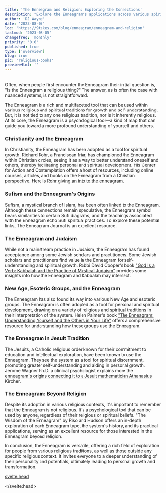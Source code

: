 ```yaml
---
title: 'The Enneagram and Religion: Exploring the Connections'
description: "Explore the Enneagram's applications across various spiritual traditions and its use as a universal tool for self-understanding"
author: 'DJ Wayne'
date: '2023-08-05'
loc: 'https://9takes.com/blog/enneagram/enneagram-and-religion'
lastmod: '2023-08-05'
changefreq: 'monthly'
priority: '0.6'
published: true
type: ['overview']
blog: true
pic: 'religious-books'
previewHtml: ''
---
```


<script>
	import  PopCard  from "../../lib/components/atoms/PopCard.svelte";
</script>

<div
	style="display: flex;
    justify-content: center;
    margin: 1rem 0;
	"
>
  <PopCard
		image={`/blogs/religious-books.webp`}
		showIcon={false}
		displayText=""
    altText="sacred books"
    tint={true}
		subtext=""
	/>
</div>

<p class="firstLetter">Often, when people first encounter the Enneagram their initial question is, "Is the Enneagram a religious thing?" The answer, as is often the case with nuanced systems, is not straightforward.</p>

The Enneagram is a rich and multifaceted tool that can be used within various religious and spiritual traditions for growth and self-understanding. But, it is not tied to any one religious tradition, nor is it inherently religious. At its core, the Enneagram is a psychological tool—a kind of map that can guide you toward a more profound understanding of yourself and others.

### Christianity and the Enneagram

In Christianity, the Enneagram has been adopted as a tool for spiritual growth. Richard Rohr, a Franciscan friar, has championed the Enneagram within Christian circles, seeing it as a way to better understand oneself and others, thereby facilitating personal and spiritual development. His Center for Action and Contemplation offers a host of resources, including online courses, articles, and books on the Enneagram from a Christian perspective. Here is [Rohr giving an into to the enneagram.](https://cac.org/daily-meditations/the-enneagram-an-introduction/)

### Sufism and the Enneagram's Origins

Sufism, a mystical branch of Islam, has been often linked to the Enneagram. Although these connections remain speculative, the Enneagram symbol bears similarities to certain Sufi diagrams, and the teachings associated with the Enneagram echo Sufi spiritual practices. To explore these potential links, The Enneagram Journal is an excellent resource.

### The Enneagram and Judaism

While not a mainstream practice in Judaism, the Enneagram has found acceptance among some Jewish scholars and practitioners. Some Jewish scholars and practitioners find value in the Enneagram for self-understanding and spiritual growth. Rabbi David Cooper's book ["God Is a Verb: Kabbalah and the Practice of Mystical Judaism"](https://www.amazon.com/God-Verb-Kabbalah-Practice-Mystical/dp/1573226947) provides some insights into how the Enneagram and Kabbalah may intersect.

### New Age, Esoteric Groups, and the Enneagram

The Enneagram has also found its way into various New Age and esoteric groups. The Enneagram is often adopted as a tool for personal and spiritual development, drawing on a variety of religious and spiritual traditions in their interpretation of the system. Helen Palmer's book ["The Enneagram: Understanding Yourself and the Others in Your Life"](https://www.amazon.com/Enneagram-Understanding-Yourself-Others-Your/dp/0062506838) offers a comprehensive resource for understanding how these groups use the Enneagram.

### The Enneagram in Jesuit Tradition

The Jesuits, a Catholic religious order known for their commitment to education and intellectual exploration, have been known to use the Enneagram. They see the system as a tool for spiritual discernment, promoting greater self-understanding and aiding in personal growth. Jerome Wagner Ph.D. a clinical psychologist explains more the [enneagram's origins connecting it to a Jesuit mathematician Athanasius Kircher.](https://enneagramspectrum.com/173/history-of-the-enneagram/)

### The Enneagram: Beyond Religion

Despite its adoption in various religious contexts, it's important to remember that the Enneagram is not religious. It's a psychological tool that can be used by anyone, regardless of their religious or spiritual beliefs. "The Wisdom of the Enneagram" by Riso and Hudson offers an in-depth exploration of each Enneagram type, the system's history, and its practical applications, serving as an excellent resource for those interested in the Enneagram beyond religion.

In conclusion, the Enneagram is versatile, offering a rich field of exploration for people from various religious traditions, as well as those outside any specific religious context. It invites everyone to a deeper understanding of their personality and potentials, ultimately leading to personal growth and transformation.

<svelte:head>

<script type="application/ld+json">
{
    "@context": "http://schema.org",
  "@graph": [
    {
      "@type": "Article",
      "articleBody": "Often, when people first encounter the Enneagram their initial question is, \"Is the Enneagram a religious thing?\" The answer, as is often the case with nuanced systems, is not straightforward. The Enneagram is a rich and multifaceted tool that can be used within various religious and spiritual traditions for growth and self-understanding. However, it is not tied exclusively to any one religious tradition, nor is it inherently religious. At its core, the Enneagram is a psychological tool—a kind of map that can guide us toward a more profound understanding of ourselves and others.",
      "creator" : ["DJ Wayne"],
      "author": {
        "@type": "Person",
        "name": "DJ Wayne",
        "sameAs": ["https://www.instagram.com/djwayne3/","https://www.youtube.com/@djwayne3","https://www.linkedin.com/in/davidtwayne/","https://twitter.com/djwayne3"
        ]
      },
      "dateModified": {
        "@type": "Date",
        "@value": "2023-08-04"
      },
      "datePublished": {
        "@type": "Date",
        "@value": "2023-08-04"
      },
      "description": "This blog post examines the various contexts in which the Enneagram has been applied, ranging from religious practices to psychological tools. It discusses how different religions and spiritual traditions, including Christianity, Sufism, Judaism, New Age groups, and the Jesuits, have adopted the Enneagram for spiritual growth and self-understanding.",
      "headline": "The Enneagram: A Spiritual Tool Beyond Religious Boundaries",
      "image": {
        "@type": "ImageObject",
        "url": "https://9takes.com/blogs/religious-books.webp"
      },
      "mainEntityOfPage": {
        "@id": "Your Webpage URL",
        "@type": "WebPage"
      },
      "publisher": {
        "@type": "Organization",
        "logo": {
          "@type": "ImageObject",
          "url": "https://9takes.com/brand/darkRubix.png"
        },
        "name": "9takes",
        "sameAs": ["https://www.instagram.com/9takesdotcom/","https://twitter.com/9takesdotcom"
        ]
      }
    },
    {
      "@type": "FAQPage",
      "mainEntity": [
        {
          "@type": "Question",
          "acceptedAnswer": {
            "@type": "Answer",
            "text": "The Enneagram is a rich and multifaceted tool that can be used within various religious and spiritual traditions for growth and self-understanding. However, it is not tied exclusively to any one religious tradition, nor is it inherently religious."
          },
          "name": "Is the Enneagram a religious thing?"
        },
        {
          "@type": "Question",
          "acceptedAnswer": {
            "@type": "Answer",
            "text": "Christianity, Sufism, Judaism, New Age groups, and the Jesuits have adopted the Enneagram for spiritual growth and self-understanding."
          },
          "name": "Which religious and spiritual traditions have adopted the Enneagram?"
        },
        {
          "@type": "Question",
          "acceptedAnswer": {
            "@type": "Answer",
            "text": "Despite its adoption in various religious contexts, the Enneagram is not inherently religious. It's a psychological tool that can be used by anyone, regardless of their religious or spiritual beliefs."
          },
          "name": "Can the Enneagram be used outside of religious contexts?"
        },
        {
          "@type": "Question",
          "acceptedAnswer": {
            "@type": "Answer",
            "text": "The Enneagram is a tool that offers a rich field of exploration for people from various religious traditions, as well as those outside any specific religious context. It invites everyone to a deeper understanding of their personality and potentials, ultimately leading to personal growth and transformation."
          },
          "name": "What is the main benefit of using the Enneagram?"
        }
      ]
    }
  ]
}
</script>

</svelte:head>
